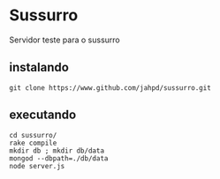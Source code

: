 # Sussurro

Servidor teste para o sussurro

## instalando

    git clone https://www.github.com/jahpd/sussurro.git

## executando

	cd sussurro/
	rake compile
	mkdir db ; mkdir db/data
	mongod --dbpath=./db/data
	node server.js

